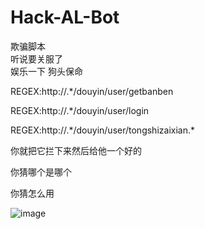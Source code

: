 # Hack-AL-Bot
欺骗脚本<br>
听说要关服了<br>
娱乐一下 狗头保命<br>

REGEX:http://.*/douyin/user/getbanben

REGEX:http://.*/douyin/user/login

REGEX:http://.*/douyin/user/tongshizaixian.\*

你就把它拦下来然后给他一个好的<br>

你猜哪个是哪个<br>

你猜怎么用<br>

![image](https://user-images.githubusercontent.com/56741965/141687124-60adff77-471d-4ddd-bc4c-d011ee3da20e.png)

